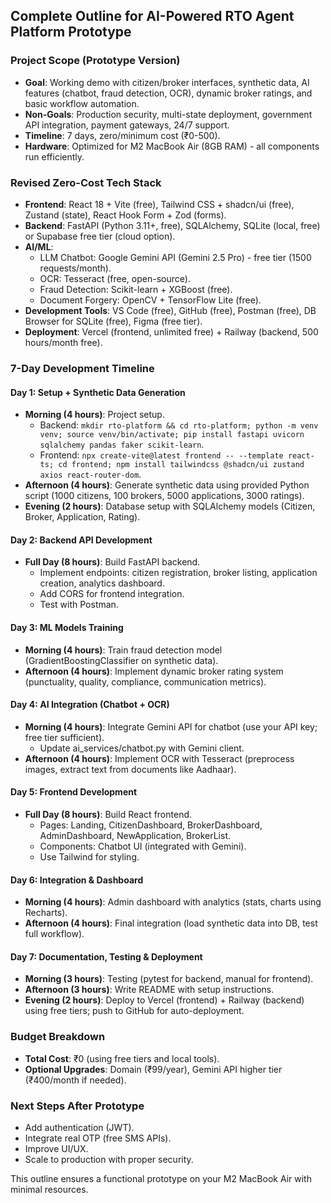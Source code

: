 ## Complete Outline for AI-Powered RTO Agent Platform Prototype

### Project Scope (Prototype Version)
- **Goal**: Working demo with citizen/broker interfaces, synthetic data, AI features (chatbot, fraud detection, OCR), dynamic broker ratings, and basic workflow automation.
- **Non-Goals**: Production security, multi-state deployment, government API integration, payment gateways, 24/7 support.
- **Timeline**: 7 days, zero/minimum cost (₹0-500).
- **Hardware**: Optimized for M2 MacBook Air (8GB RAM) - all components run efficiently.

### Revised Zero-Cost Tech Stack
- **Frontend**: React 18 + Vite (free), Tailwind CSS + shadcn/ui (free), Zustand (state), React Hook Form + Zod (forms).
- **Backend**: FastAPI (Python 3.11+, free), SQLAlchemy, SQLite (local, free) or Supabase free tier (cloud option).
- **AI/ML**:
  - LLM Chatbot: Google Gemini API (Gemini 2.5 Pro) - free tier (1500 requests/month).
  - OCR: Tesseract (free, open-source).
  - Fraud Detection: Scikit-learn + XGBoost (free).
  - Document Forgery: OpenCV + TensorFlow Lite (free).
- **Development Tools**: VS Code (free), GitHub (free), Postman (free), DB Browser for SQLite (free), Figma (free tier).
- **Deployment**: Vercel (frontend, unlimited free) + Railway (backend, 500 hours/month free).

### 7-Day Development Timeline
#### Day 1: Setup + Synthetic Data Generation
- **Morning (4 hours)**: Project setup.
  - Backend: `mkdir rto-platform && cd rto-platform; python -m venv venv; source venv/bin/activate; pip install fastapi uvicorn sqlalchemy pandas faker scikit-learn`.
  - Frontend: `npx create-vite@latest frontend -- --template react-ts; cd frontend; npm install tailwindcss @shadcn/ui zustand axios react-router-dom`.
- **Afternoon (4 hours)**: Generate synthetic data using provided Python script (1000 citizens, 100 brokers, 5000 applications, 3000 ratings).
- **Evening (2 hours)**: Database setup with SQLAlchemy models (Citizen, Broker, Application, Rating).

#### Day 2: Backend API Development
- **Full Day (8 hours)**: Build FastAPI backend.
  - Implement endpoints: citizen registration, broker listing, application creation, analytics dashboard.
  - Add CORS for frontend integration.
  - Test with Postman.

#### Day 3: ML Models Training
- **Morning (4 hours)**: Train fraud detection model (GradientBoostingClassifier on synthetic data).
- **Afternoon (4 hours)**: Implement dynamic broker rating system (punctuality, quality, compliance, communication metrics).

#### Day 4: AI Integration (Chatbot + OCR)
- **Morning (4 hours)**: Integrate Gemini API for chatbot (use your API key; free tier sufficient).
  - Update ai_services/chatbot.py with Gemini client.
- **Afternoon (4 hours)**: Implement OCR with Tesseract (preprocess images, extract text from documents like Aadhaar).

#### Day 5: Frontend Development
- **Full Day (8 hours)**: Build React frontend.
  - Pages: Landing, CitizenDashboard, BrokerDashboard, AdminDashboard, NewApplication, BrokerList.
  - Components: Chatbot UI (integrated with Gemini).
  - Use Tailwind for styling.

#### Day 6: Integration & Dashboard
- **Morning (4 hours)**: Admin dashboard with analytics (stats, charts using Recharts).
- **Afternoon (4 hours)**: Final integration (load synthetic data into DB, test full workflow).

#### Day 7: Documentation, Testing & Deployment
- **Morning (3 hours)**: Testing (pytest for backend, manual for frontend).
- **Afternoon (3 hours)**: Write README with setup instructions.
- **Evening (2 hours)**: Deploy to Vercel (frontend) + Railway (backend) using free tiers; push to GitHub for auto-deployment.

### Budget Breakdown
- **Total Cost**: ₹0 (using free tiers and local tools).
- **Optional Upgrades**: Domain (₹99/year), Gemini API higher tier (₹400/month if needed).

### Next Steps After Prototype
- Add authentication (JWT).
- Integrate real OTP (free SMS APIs).
- Improve UI/UX.
- Scale to production with proper security.

This outline ensures a functional prototype on your M2 MacBook Air with minimal resources.